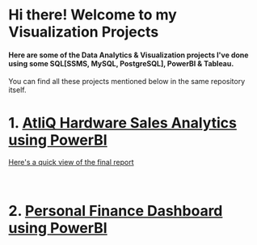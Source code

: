 # Hi there! Welcome to my Visualization Projects
#### Here are some of the Data Analytics & Visualization projects I've done using some SQL[SSMS, MySQL, PostgreSQL], PowerBI & Tableau.
You can find all these projects mentioned below in the same repository itself. 
&ensp;

# 1. [AtliQ Hardware Sales Analytics using PowerBI](https://github.com/r-shabh/data-analysis-projects/tree/main/AtliQ%20Sales%20Visualization%20by%20Power%20BI)
[Here's a quick view of the final report](https://github.com/r-shabh/data-analysis-projects/blob/main/AtliQ%20Sales%20Visualization%20by%20Power%20BI/salesinsight.pdf)

&ensp;

# 2. [Personal Finance Dashboard using PowerBI](https://github.com/r-shabh/data-analysis-projects/tree/main/Personal%20Finance%20Dashboard)
<!-- []()
 -->
